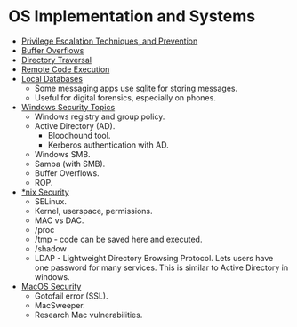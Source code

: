 # OS Implementation and Systems
- [Privilege Escalation Techniques, and Prevention](./01_Privilege_Escalation_Techniques_and_Prevention.md)
- [Buffer Overflows](./02_Buffer_Overflows.md)
- [Directory Traversal](./03_Directory_Traversal.md)
- [Remote Code Execution](./04_Remote_Code_Execution.md)
- [Local Databases](./05_Local_Databases.md)
    - Some messaging apps use sqlite for storing messages.
    - Useful for digital forensics, especially on phones.
- [Windows Security Topics](./06_Windows_Security_Topics.md)
    - Windows registry and group policy.
    - Active Directory (AD).
        - Bloodhound tool. 
        - Kerberos authentication with AD.
    - Windows SMB. 
    - Samba (with SMB).
    - Buffer Overflows. 
    - ROP. 
- [*nix Security](./07_nix_Security.md)
    - SELinux.
    - Kernel, userspace, permissions.
    - MAC vs DAC.
    - /proc
    - /tmp - code can be saved here and executed.
    - /shadow 
    - LDAP - Lightweight Directory Browsing Protocol. Lets users have one password for many services. This is similar to Active Directory in windows.
- [MacOS Security](./08_MacOS_Security.md)
    - Gotofail error (SSL).
    - MacSweeper.
    - Research Mac vulnerabilities.  
<br>